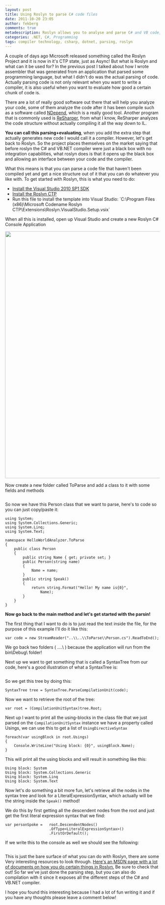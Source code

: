 ```yaml
---
layout: post
title: Using Roslyn to parse C# code files
date: 2011-10-20 23:05
author: fekberg
comments: true
metadescription: Roslyn allows you to analyse and parse C# and VB code, this is how you parse a C# Code file.
categories: .NET, C#, Programming
tags: compiler technology, csharp, dotnet, parsing, roslyn
---
```

A couple of days ago Microsoft released something called the Roslyn Project and it is now in it's CTP state, just as Async! But what is Roslyn and what can it be used for? In the previous post I talked about how I wrote assembler that was generated from an application that parsed some programming language, but what I didn't do was the actual parsing of code. Actually parsing code is not only relevant when you want to write a compiler, it is also useful when you want to evaluate how good a certain chunk of code is.<!--excerpt-->

There are a lot of really good software out there that will help you analyze your code, some of them analyze the code after it has been compile such as a software called <a href="http://www.ndepend.com/">NDepend</a>, which is a really good tool. Another program that is commonly used is <a href="http://www.jetbrains.com/resharper/">ReSharper</a>, from what I know, ReSharper analyzes the code structure without actually compiling it all the way down to IL.

<strong>You can call this parsing+evaluating</strong>, when you add the extra step that actually generates new code I would call it a compiler. However, let's get back to Roslyn. So the project places themselves on the market saying that before roslyn the C# and VB.NET compiler were just a black box with no integration capabilities, what roslyn does is that it opens up the black box and allowing an interface between your code and the compiler.

What this means is that you can parse a code file that haven't been compiled yet and get a nice structure out of it that you can do whatever you like with. To get started with Roslyn, this is what you need to do:

<ul>
	<li><a href="http://www.microsoft.com/download/en/details.aspx?displaylang=en&id=21835">Install the Visual Studio 2010 SP1 SDK</a></li>
	<li><a href="http://www.microsoft.com/download/en/details.aspx?id=27746">Install the Roslyn CTP</a></li>
	<li>Run this file to install the template into Visual Studio: `C:\Program Files (x86)\Microsoft Codename Roslyn CTP\Extensions\Roslyn.VisualStudio.Setup.vsix`</li>
</ul>

When all this is installed, open up Visual Studio and create a new Roslyn C# Console Application

<img src="http://cdn.filipekberg.se/fekberg-blog/using-roslyn-to-parse-c-code-files/roslyn_1.png" style="width: 800px;" alt="" />

Now create a new folder called ToParse and add a class to it with some fields and methods

<img src="http://cdn.filipekberg.se/fekberg-blog/using-roslyn-to-parse-c-code-files/roslyn_2.png" alt="" />

So now we have this Person class that we want to parse, here's to code so you can just copy/paste it:

    using System;
    using System.Collections.Generic;
    using System.Linq;
    using System.Text;

    namespace HelloWorldAnalyzer.ToParse
    {
        public class Person
        {
            public string Name { get; private set; }
            public Person(string name)
            {
                Name = name;
            }
            public string Speak()
            {
                return string.Format("Hello! My name is{0}",
                    Name);
            }
        }
    }

<strong>Now go back to the main method and let's get started with the parsin!</strong>

The first thing that I want to do is to just read the text inside the file, for the purpose of this example I'll do it like this:

    var code = new StreamReader("..\\..\\ToParse\\Person.cs").ReadToEnd();

We go back two folders ( ..\..\ ) because the application will run from the bin\Debug\ folder!

Next up we want to get something that is called a SyntaxTree from our code, here's a good illustration of what a SyntaxTree is:

<img src="http://www.math.wpi.edu/IQP/BVCalcHist/Image165.gif" alt="" />

So we get this tree by doing this:

    SyntaxTree tree = SyntaxTree.ParseCompilationUnit(code);

Now we want to retrieve the root of the tree:

    var root = (CompilationUnitSyntax)tree.Root;

Next up I want to print all the using-blocks in the class file that we just parsed on the `CompilationUnitSyntax` instance we have a property called Usings, we can use this to get a list of `UsingDirectiveSyntax`

    foreach(var usingBlock in root.Usings)
    {
        Console.WriteLine("Using block: {0}", usingBlock.Name);
    }

This will print all the using blocks and will result in something like this:

    Using block: System
    Using block: System.Collections.Generic
    Using block: System.Linq
    Using block: System.Text

Now let's do something a bit more fun, let's retrieve all the nodes in the syntax tree and look for a LiteralExpressionSyntax, which actually will be the string inside the `Speak()` method!

We do this by first getting all the descendent nodes from the root and just get the first literal expression syntax that we find:

    var personSpoke =   root.DescendentNodes()
                        .OfType<LiteralExpressionSyntax>()
                        .FirstOrDefault();

If we write this to the console as well we should see the following:

<img src="http://cdn.filipekberg.se/fekberg-blog/using-roslyn-to-parse-c-code-files/roslyn_3.png" alt="" />

This is just the bare surface of what you can do with Roslyn, there are some Very interesting resources to look through. <a href="http://www.microsoft.com/download/en/details.aspx?id=27745">Here's an MSDN page with a lot of documents on how you do certain things in Roslyn.</a> Be sure to check that out! So far we've just done the parsing step, but you can also do compilation with it since it exposes all the different steps of the C# and VB.NET compiler.

I hope you found this interesting because I had a lot of fun writing it and if you have any thoughts please leave a comment below!